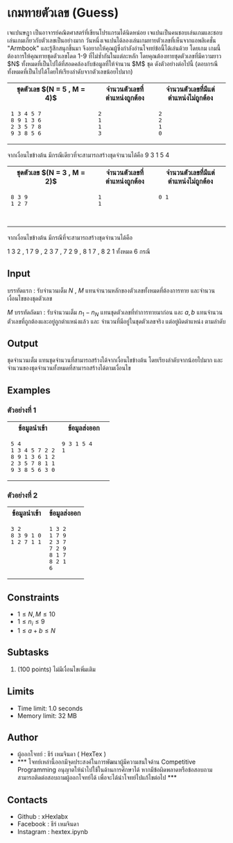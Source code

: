 # เกมทายตัวเลข (Guess)

<p>
เจแปนษฎา เป็นอาจารย์คณิตศาสตร์ที่เขียนโปรแกรมได้นิดหน่อย เจแปนเป็นคนชอบเล่นเกมและชอบเล่นเกมเกี่ยวกับตัวเลขเป็นอย่างมาก วันหนึ่งเจแปนได้ลองเล่นเกมทายตัวเลขที่เห็นจากแอพลิเคชั่น "Armbook" และรู้สึกสนุกขึ้นมา จึงอยากให้คุณผู้ซึ่งกำลังอ่านโจทย์ข้อนี้ได้เล่นด้วย โดยเกม เกมนี้ต้องการให้คุณทายชุดตัวเลขโดด 1-9 ที่ไม่ซ้ำกันในแต่ละหลัก โดยคุณต้องทายชุดตัวเลขที่มีความยาว $N$ ทั้งหมดที่เป็นไปได้ที่สอดคล้องกับข้อมูลที่ให้จำนวน $M$ ชุด ดังตัวอย่างต่อไปนี้ (ตอบกรณีทั้งหมดที่เป็นไปได้โดยให้เรียงลำดับจากตัวเลขน้อยไปมาก)
</p>

<table width=100%>
	<tr align="center"><th>ชุดตัวเลข $(N = 5 , M = 4)$</th><th>จำนวนตัวเลขที่ตำแหน่งถูกต้อง</th><th>จำนวนตัวเลขที่มีแต่ตำแหน่งไม่ถูกต้อง</th></tr>
	
<tr><td width=40% style="vertical-align:top"><pre style="background-color: transparent; border:0;">
1 3 4 5 7
8 9 1 3 6
2 3 5 7 8
9 3 8 5 6
</pre></td>
<td style="vertical-align:top"><pre style="background-color: transparent; border:0;">
2
1
1
3
</pre></td>
		<td style="vertical-align:top"><pre style="background-color: transparent; border:0;">
2
2
1
0
</pre></td></tr>
	</tr>
	
</table>

จากเงื่อนไขข้างต้น มีกรณีเดียวที่จะสามารถสร้างชุดจำนวนได้คือ 9 3 1 5 4 


<table width=100%>
	<tr align="center"><th>ชุดตัวเลข $(N = 3 , M = 2)$</th><th>จำนวนตัวเลขที่ตำแหน่งถูกต้อง</th><th>จำนวนตัวเลขที่มีแต่ตำแหน่งไม่ถูกต้อง</th></tr>
	
<tr><td width=40% style="vertical-align:top"><pre style="background-color: transparent; border:0;">
8 3 9
1 2 7
</pre></td>
<td style="vertical-align:top"><pre style="background-color: transparent; border:0;">
1
1

</pre></td>
		<td style="vertical-align:top"><pre style="background-color: transparent; border:0;">
0
1


</pre></td></tr>
	</tr>
	
</table>

จากเงื่อนไขข้างต้น มีกรณีที่จะสามารถสร้างชุดจำนวนได้คือ

1 3 2 ,
1 7 9 ,
2 3 7 ,
7 2 9 ,
8 1 7 ,
8 2 1 ทั้งหมด 6 กรณี

<div style="page-break-after: always;"></div>

## Input

บรรทัดแรก : รับจำนวนเต็ม $N$ , $M$ แทนจำนวนหลักของตัวเลขทั้งหมดที่ต้องการทาย และจำนวนเงื่อนไขของชุดตัวเลข

$M$ บรรทัดถัดมา : รับจำนวนเต็ม $n_1 - n_N$ แทนชุดตัวเลขที่ทำการทายมาก่อน และ $a , b$ แทนจำนวนตัวเลขที่ถูกต้องและอยู่ถูกตำแหน่งแล้ว และ จำนวนที่มีอยู่ในชุดตัวเลขจริง แต่อยู่ผิดตำแหน่ง ตามลำดับ


## Output

ชุดจำนวนเต็ม แทนชุดจำนวนที่สามารถสร้างได้จากเงื่อนไขข้างต้น โดยเรียงลำดับจากน้อยไปมาก และ จำนวนของชุดจำนวนทั้งหมดที่สามารถสร้างได้ตามเงื่อนไข
<div style="page-break-after: always;"></div>

## Examples

### ตัวอย่างที่ 1

<table width=100%><tr align="center"><th>ข้อมูลนำเข้า</th><th>ข้อมูลส่งออก</th></tr>
<tr><td width=50% style="vertical-align:top"><pre style="background-color: transparent; border:0;">
5 4
1 3 4 5 7 2 2
8 9 1 3 6 1 2
2 3 5 7 8 1 1
9 3 8 5 6 3 0
</pre></td><td style="vertical-align:top"><pre style="background-color: transparent; border:0;">
9 3 1 5 4
1
</pre></td></tr>
	
</table>

### ตัวอย่างที่ 2

<table width=100%><tr align="center"><th>ข้อมูลนำเข้า</th><th>ข้อมูลส่งออก</th></tr>
<tr><td width=50% style="vertical-align:top"><pre style="background-color: transparent; border:0;">
3 2
8 3 9 1 0
1 2 7 1 1
</pre></td><td style="vertical-align:top"><pre style="background-color: transparent; border:0;">
1 3 2
1 7 9
2 3 7
7 2 9
8 1 7
8 2 1
6
</pre></td></tr>
</table>

## Constraints
* $1\leq N , M  \leq 10$
* $1 \leq n_i\leq 9$ 
* $1 \leq a + b \leq N$ 


<div style="page-break-after: always;"></div>

## Subtasks
1. (100 points) ไม่มีเงื่อนไขเพิ่มเติม

## Limits
* Time limit: 1.0 seconds
* Memory limit: 32 MB

## Author
* ผู้ออกโจทย์ : ธีร์ เหมจินดา ( HexTex ) 
* *** โจทย์เหล่านี้ออกมีจุดประสงค์ในการพัฒนาผู้มีความสนใจด้าน Competitive Programming อนุญาตให้นำไปใช้ในด้านการศึกษาได้ หากมีข้อผิดพลาดหรือข้อสอบถาม สามารถติดต่อสอบถามผู้ออกโจทย์ได้ เพื่อจะได้นำโจทย์ไปแก้ไขต่อไป ***

## Contacts
* Github : xHexlabx 
* Facebook : ธีร์ เหมจินดา
* Instagram : hextex.ipynb
